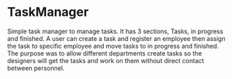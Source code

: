 # TaskManager
Simple task manager to manage tasks.
It has 3 sections, Tasks, in progress and finished. A user can create a task and register an employee then assign the task to specific employee and move tasks to in progress and finished. The purpose was to allow different departments create tasks so the designers will get the tasks and work on them without direct contact between personnel.
